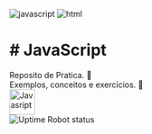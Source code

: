 ![javascript](https://img.shields.io/badge/%20%20JavaScript-%20%20%20%20-f1e05a.svg) ![html](https://img.shields.io/badge/%20%20HTML-%20%20%20%20-e34c26.svg)


<h1># JavaScript</h1>

Reposito de Pratica. :construction:
<br>Exemplos,  conceitos e exercícios. :memo:
<br>
<a href="https://javascript-docs.netlify.com/">
    <img alt="Javasript" src="https://i.ya-webdesign.com/images/vector-javascript-1.png" width="45" />
  </a>
  <br>
  ![Uptime Robot status](https://img.shields.io/badge/Status-Aprendendo-yellowgreen)
